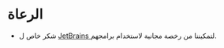 # الرعاة

- شكر خاص ل [ JetBrains ](http://www.jetbrains.com) لتمكيننا من رخصة مجانية لاستخدام برامجهم.

